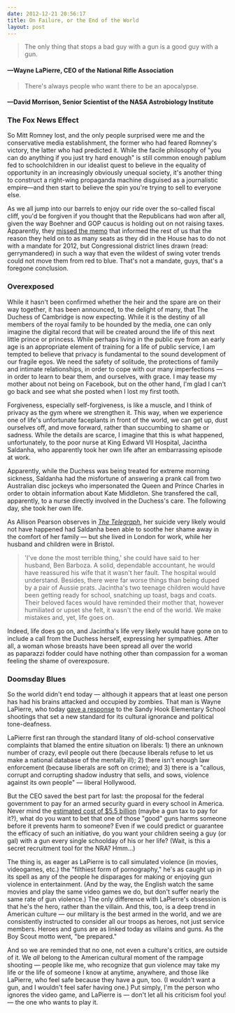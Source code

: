 ```yaml
---
date: 2012-12-21 20:56:17
title: On Failure, or the End of the World
layout: post
---
```


> The only thing that stops a bad guy with a gun is a good guy with a gun. 
#### —Wayne LaPierre, CEO of the National Rifle Association

> There's always people who want there to be an apocalypse. 
#### —David Morrison, Senior Scientist of the NASA Astrobiology Institute 

### The Fox News Effect
So Mitt Romney lost, and the only people surprised were me and the conservative media establishment, the former who had feared Romney's victory, the latter who had predicted it. While the facile philosophy of "you can do anything if you just try hard enough" is still common enough pablum fed to schoolchildren in our idealist quest to believe in the equality of opportunity in an increasingly obviously unequal society, it's another thing to construct a right-wing propaganda machine disguised as a journalistic empire—and then start to believe the spin you're trying to sell to everyone else.

As we all jump into our barrels to enjoy our ride over the so-called fiscal cliff, you'd be forgiven if you thought that the Republicans had won after all, given the way Boehner and GOP caucus is holding out on not raising taxes. Apparently, they [missed the memo](http://www.nytimes.com/2012/12/15/us/politics/redistricting-helped-republicans-hold-onto-congress.html?pagewanted=all&amp;_r=0) that informed the rest of us that the reason they held on to as many seats as they did in the House has to do not with a mandate for 2012, but Congressional district lines drawn (read: gerrymandered) in such a way that even the wildest of swing voter trends could not move them from red to blue. That's not a mandate, guys, that's a foregone conclusion.

### Overexposed
While it hasn't been confirmed whether the heir and the spare are on their way together, it has been announced, to the delight of many, that The Duchess of Cambridge is now expecting. While it is the destiny of all members of the royal family to be hounded by the media, one can only imagine the digital record that will be created around the life of this next little prince or princess. While perhaps living in the public eye from an early age is an appropriate element of training for a life of public service, I am tempted to believe that privacy is fundamental to the sound development of our fragile egos. We need the safety of solitude, the protections of family and intimate relationships, in order to cope with our many imperfections — in order to learn to bear them, and ourselves, with grace. I may tease my mother about not being on Facebook, but on the other hand, I'm glad I can't go back and see what she posted when I lost my first tooth.

Forgiveness, especially self-forgiveness, is like a muscle, and I think of privacy as the gym where we strengthen it. This way, when we experience one of life's unfortunate faceplants in front of the world, we can get up, dust ourselves off, and move forward, rather than succumbing to shame or sadness. While the details are scarce, I imagine that this is what happened, unfortunately, to the poor nurse at King Edward VII Hospital, Jacintha Saldanha, who apparently took her own life after an embarrassing episode at work.

Apparently, while the Duchess was being treated for extreme morning sickness, Saldanha had the misfortune of answering a prank call from two Australian disc jockeys who impersonated the Queen and Prince Charles in order to obtain information about Kate Middleton. She transfered the call, apparently, to a nurse directly involved in the Duchess's care. The following day, she took her own life.

As Allison Pearson observes in [_The Telegraph_](http://www.telegraph.co.uk/comment/columnists/allison-pearson/9745539/Jacintha-a-caring-innocent-caught-in-the-crossfire.html), her suicide very likely would not have happened had Saldanha been able to soothe her shame away in the comfort of her family — but she lived in London for work, while her husband and children were in Bristol.

> 'I've done the most terrible thing,' she could have said to her husband, Ben Barboza. A solid, dependable accountant, he would have reassured his wife that it wasn't her fault. The hospital would understand. Besides, there were far worse things than being duped by a pair of Aussie prats. Jacintha's two teenage children would have been getting ready for school, snatching up toast, bags and coats. Their beloved faces would have reminded their mother that, however humiliated or upset she felt, it wasn't the end of the world. We make mistakes and, yet, life goes on.

Indeed, life does go on, and Jacintha's life very likely would have gone on to include a call from the Duchess herself, expressing her sympathies. After all, a woman whose breasts have been spread all over the world as paparazzi fodder could have nothing other than compassion for a woman feeling the shame of overexposure.

### Doomsday Blues
So the world didn't end today — although it appears that at least one person has had his brains attacked and occupied by zombies. That man is Wayne LaPierre, who today [gave a response](http://current.com/groups/news-blog/93998035_word-cloud-nra-ceo-lapierres-statement-full-text.htm) to the Sandy Hook Elementary School shootings that set a new standard for its cultural ignorance and political tone-deafness.

LaPierre first ran through the standard litany of old-school conservative complaints that blamed the entire situation on liberals: 1) there an unknown number of crazy, evil people out there (because liberals refuse to let us make a national database of the mentally ill); 2) there isn't enough law enforcement (because liberals are soft on crime); and 3) there is a "callous, corrupt and corrupting shadow industry that sells, and sows, violence against its own people" — liberal Hollywood.

But the CEO saved the best part for last: the proposal for the federal government to pay for an armed security guard in every school in America. Never mind the [estimated cost of $5.5 billion](http://www.slate.com/blogs/moneybox/2012/12/21/cop_in_every_school_how_much_would_wayne_lapierre_s_proposal_cost.html) (maybe a gun tax to pay for it?), what do you want to bet that one of those "good" guns harms someone before it prevents harm to someone? Even if we could predict or guarantee the efficacy of such an initiative, do you want your children seeing a guy (or gal) with a gun every single schoolday of his or her life? (Wait, is this a secret recruitment tool for the NRA? Hmm...)

The thing is, as eager as LaPierre is to call simulated violence (in movies, videogames, etc.) the "filthiest form of pornography," he's as caught up in its spell as any of the people he disparages for making or enjoying gun violence in entertainment. (And by the way, the English watch the same movies and play the same video games we do, but don't suffer nearly the same rate of gun violence.) The only difference with LaPierre's obsession is that he's the hero, rather than the villain. And this, too, is a deep trend in American culture — our military is the best armed in the world, and we are consistently instructed to consider all our troops as heroes, not just service members. Heroes and guns are as linked today as villains and guns. As the Boy Scout motto went, "be prepared."

And so we are reminded that no one, not even a culture's critics, are outside of it. We _all_ belong to the American cultural moment of the rampage shooting — people like me, who recognize that gun violence may take my life or the life of someone I know at anytime, anywhere, and those like LaPierre, who feel safe because they have a gun, too. (I wouldn't want a gun, and I wouldn't feel safer having one.) Put simply, I'm the person who ignores the video game, and LaPierre is — don't let all his criticism fool you! — the one who wants to play it.
